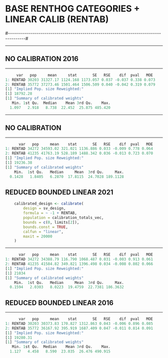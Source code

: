 # BASE RENTHOG CATEGORIES + LINEAR CALIB (RENTAB)

#--------------------------------------------------------------------------------------#

---

## NO CALIBRATION 2016

---

```r
     var   pop     mean     stat       SE   RSE    dif  pval   MOE
1: RENTAD 30203 31327.17 1124.168 1173.057 0.037 -0.037 0.338 0.073
2: RENTAB 35772 37273.46 1501.464 1506.509 0.040 -0.042 0.319 0.079
[1] "Implied Pop. size Reweighted:"
[1] 18792.28
[1] "Summary of calibrated weights"
   Min. 1st Qu.  Median    Mean 3rd Qu.    Max. 
  1.097   2.918   8.738  22.452  25.875 485.420 
```

---

## NO CALIBRATION

---

```r
      var   pop     mean    stat       SE   RSE    dif  pval   MOE
1: RENTAD 34272 34593.02 321.021 1136.886 0.033 -0.009 0.778 0.064
2: RENTAB 41235 41763.19 528.189 1488.342 0.036 -0.013 0.723 0.070
[1] "Implied Pop. size Reweighted:"
[1] 19236.38
[1] "Summary of calibrated weights"
    Min.  1st Qu.   Median     Mean  3rd Qu.     Max. 
  0.1428   1.8405   6.2870  17.8115  24.7028 189.1128
```



## REDUCED BOUNDED LINEAR 2021

```r
    calibrated_design <- calibrate(
        design = sv_design,
        formula = ~ -1 + RENTAB,
        population = calibration_totals_vec,
        bounds = c(0, limits[2]),
        bounds.const = TRUE,
        calfun = "linear",
        maxit = 20000
    )
```

---

```r
      var   pop     mean    stat       SE   RSE    dif  pval   MOE
1: RENTAD 34272 34388.79 116.790 1068.487 0.031 -0.003 0.913 0.061
2: RENTAB 41235 41584.82 349.821 1396.498 0.034 -0.008 0.802 0.066
[1] "Implied Pop. size Reweighted:"
[1] 21034
[1] "Summary of calibrated weights"
    Min.  1st Qu.   Median     Mean  3rd Qu.     Max.
  0.1594   2.0303   8.0223  19.4759  22.7381 186.3632
```



## REDUCED BOUNDED LINEAR 2016

---

```r
      var   pop     mean    stat       SE   RSE    dif  pval   MOE
1: RENTAD 30203 30373.83 170.827 1312.863 0.043 -0.006 0.896 0.085
2: RENTAB 35772 36167.92 395.919 1687.409 0.047 -0.011 0.814 0.091
[1] "Implied Pop. size Reweighted:"
[1] 19280.31
[1] "Summary of calibrated weights"
   Min. 1st Qu.  Median    Mean 3rd Qu.    Max.
  1.127   4.458   8.590  23.035  26.476 490.915
```

